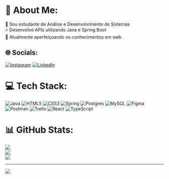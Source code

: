 # 💫 About Me:
🔭 Sou estudante de Análise e Desenvolvimento de Sistemas<br>⚡ Desenvolvo APIs utilizando Java e Spring Boot<br>🌱 Atualmente aperfeiçoando os conhecimentos em web<br>


## 🌐 Socials:
[![Instagram](https://img.shields.io/badge/Instagram-%23E4405F.svg?logo=Instagram&logoColor=white)](https://www.instagram.com/marcus_almeida1/) [![LinkedIn](https://img.shields.io/badge/LinkedIn-%230077B5.svg?logo=linkedin&logoColor=white)](https://www.linkedin.com/in/marcus-vinicius-almeida-59a1a6229?lipi=urn%3Ali%3Apage%3Ad_flagship3_profile_view_base_contact_details%3B%2FG5dlOtMQoqM6lE2ve5NuA%3D%3D) 

# 💻 Tech Stack:
![Java](https://img.shields.io/badge/java-%23ED8B00.svg?style=for-the-badge&logo=openjdk&logoColor=white) ![HTML5](https://img.shields.io/badge/html5-%23E34F26.svg?style=for-the-badge&logo=html5&logoColor=white) ![CSS3](https://img.shields.io/badge/css3-%231572B6.svg?style=for-the-badge&logo=css3&logoColor=white) ![Spring](https://img.shields.io/badge/spring-%236DB33F.svg?style=for-the-badge&logo=spring&logoColor=white) ![Postgres](https://img.shields.io/badge/postgres-%23316192.svg?style=for-the-badge&logo=postgresql&logoColor=white) ![MySQL](https://img.shields.io/badge/mysql-4479A1.svg?style=for-the-badge&logo=mysql&logoColor=white) ![Figma](https://img.shields.io/badge/figma-%23F24E1E.svg?style=for-the-badge&logo=figma&logoColor=white) ![Postman](https://img.shields.io/badge/Postman-FF6C37?style=for-the-badge&logo=postman&logoColor=white) ![Trello](https://img.shields.io/badge/Trello-%23026AA7.svg?style=for-the-badge&logo=Trello&logoColor=white) ![React](https://img.shields.io/badge/react-%2320232a.svg?style=for-the-badge&logo=react&logoColor=%2361DAFB) ![TypeScript](https://img.shields.io/badge/typescript-%23007ACC.svg?style=for-the-badge&logo=typescript&logoColor=white)
# 📊 GitHub Stats:
![](https://github-readme-stats.vercel.app/api?username=marcus-almeida1&theme=dracula&hide_border=true&include_all_commits=false&count_private=false)<br/>
![](https://github-readme-streak-stats.herokuapp.com/?user=marcus-almeida1&theme=dracula&hide_border=true)<br/>
![](https://github-readme-stats.vercel.app/api/top-langs/?username=marcus-almeida1&theme=dracula&hide_border=true&include_all_commits=false&count_private=false&layout=compact)

---
[![](https://visitcount.itsvg.in/api?id=MarcusSN&icon=0&color=0)](https://visitcount.itsvg.in)

<!-- Proudly created with GPRM ( https://gprm.itsvg.in ) -->
